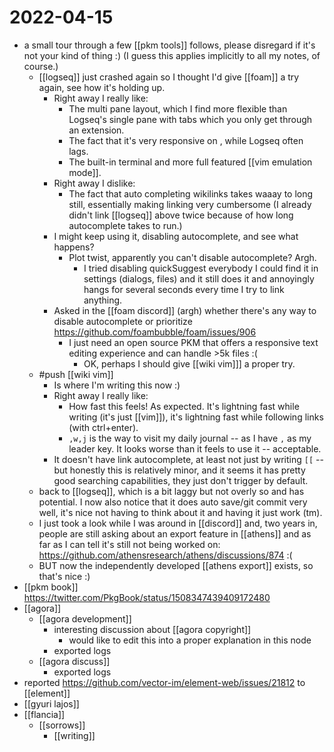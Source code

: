 # 2022-04-15
- a small tour through a few [[pkm tools]] follows, please disregard if it's not your kind of thing :) (I guess this applies implicitly to all my notes, of course.)
	- [[logseq]] just crashed again so I thought I'd give [[foam]] a try again, see how it's holding up.
		- Right away I really like:
			- The multi pane layout, which I find more flexible than Logseq's single pane with tabs which you only get through an extension.
			- The fact that it's very responsive on <enter>, while Logseq often lags.
			- The built-in terminal and more full featured [[vim emulation mode]].
		- Right away I dislike:
			- The fact that auto completing wikilinks takes waaay to long still, essentially making linking very cumbersome (I already didn't link [[logseq]] above twice because of how long autocomplete takes to run.)
		- I might keep using it, disabling autocomplete, and see what happens?
			- Plot twist, apparently you can't disable autocomplete? Argh.
				- I tried disabling quickSuggest everybody I could find it in settings (dialogs, files) and it still does it and annoyingly hangs for several seconds every time I try to link anything.
		- Asked in the [[foam discord]] (argh) whether there's any way to disable autocomplete or prioritize https://github.com/foambubble/foam/issues/906
			- I just need an open source PKM that offers a responsive text editing experience and can handle >5k files :(
				- OK, perhaps I should give [[wiki vim]]] a proper try.
	- #push [[wiki vim]]
		- Is where I'm writing this now :)
		- Right away I really like:
			- How fast this feels! As expected. It's lightning fast while writing (it's just [[vim]]), it's lightning fast while following links (with ctrl+enter).
			- `,w,j` is the way to visit my daily journal -- as I have `,` as my leader key. It looks worse than it feels to use it -- acceptable.
		- It doesn't have link autocomplete, at least not just by writing `[[` -- but honestly this is relatively minor, and it seems it has pretty good searching capabilities, they just don't trigger by default.
	- back to [[logseq]], which is a bit laggy but not overly so and has potential. I now also notice that it does auto save/git commit very well, it's nice not having to think about it and having it just work (tm).
	- I just took a look while I was around in [[discord]] and, two years in, people are still asking about an export feature in [[athens]] and as far as I can tell it's still not being worked on: https://github.com/athensresearch/athens/discussions/874 :(
	- BUT now the independently developed [[athens export]] exists, so that's nice :)
- [[pkm book]] https://twitter.com/PkgBook/status/1508347439409172480
- [[agora]]
	- [[agora development]]
		- interesting discussion about [[agora copyright]]
			- would like to edit this into a proper explanation in this node
		- exported logs
	- [[agora discuss]]
		- exported logs
- reported https://github.com/vector-im/element-web/issues/21812 to [[element]]
- [[gyuri lajos]]
- [[flancia]]
	- [[sorrows]]
		- [[writing]]